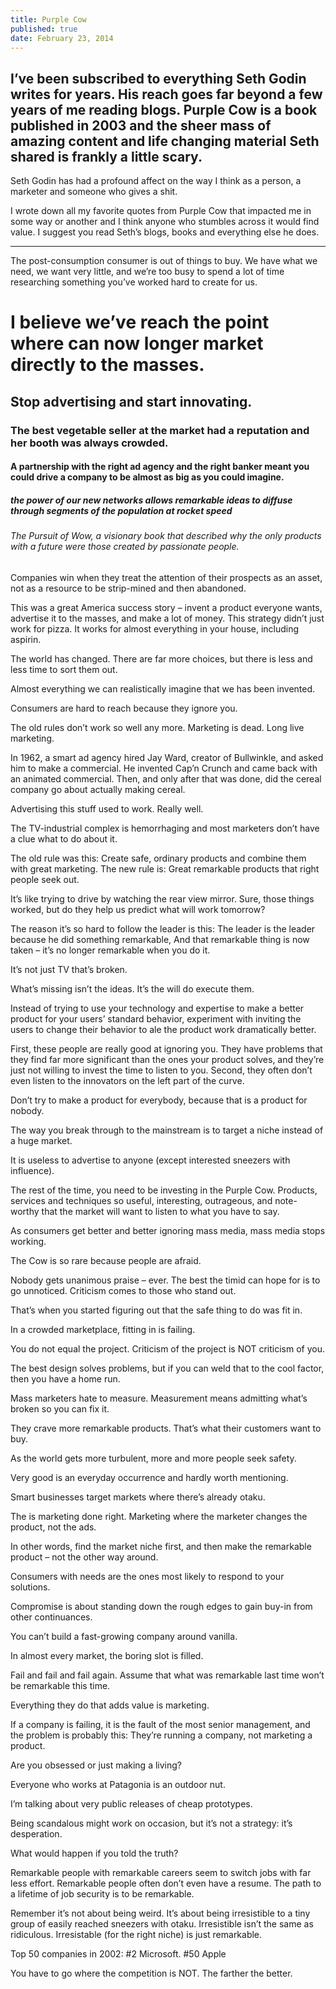 ```yaml
---
title: Purple Cow
published: true
date: February 23, 2014
---
```


## I’ve been subscribed to everything Seth Godin writes for years. His reach goes far beyond a few years of me reading blogs. Purple Cow is a book published in 2003 and the sheer mass of amazing content and life changing material Seth shared is frankly a little scary.

Seth Godin has had a profound affect on the way I think as a person, a marketer and someone who gives a shit.

I wrote down all my favorite quotes from Purple Cow that impacted me in some way or another and I think anyone who stumbles across it would find value. I suggest you read Seth’s blogs, books and everything else he does.

---

The post-consumption consumer is out of things to buy. We have what we need, we want very little, and we’re too busy to spend a lot of time researching something you’ve worked hard to create for us.

# I believe we’ve reach the point where can now longer market directly to the masses.

## Stop advertising and start innovating.

### The best vegetable seller at the market had a reputation and her booth was always crowded.

#### A partnership with the right ad agency and the right banker meant you could drive a company to be almost as big as you could imagine.

##### the power of our new networks allows remarkable ideas to diffuse through segments of the population at rocket speed

###### The Pursuit of Wow, a visionary book that described why the only products with a future were those created by passionate people.

Companies win when they treat the attention of their prospects as an asset, not as a resource to be strip-mined and then abandoned.

This was a great America success story – invent a product everyone wants, advertise it to the masses, and make a lot of money. This strategy didn’t just work for pizza. It works for almost everything in your house, including aspirin.

The world has changed. There are far more choices, but there is less and less time to sort them out.

Almost everything we can realistically imagine that we has been invented.

Consumers are hard to reach because they ignore you.

The old rules don’t work so well any more. Marketing is dead. Long live marketing.

In 1962, a smart ad agency hired Jay Ward, creator of Bullwinkle, and asked him to make a commercial. He invented Cap’n Crunch and came back with an animated commercial. Then, and only after that was done, did the cereal company go about actually making cereal.

Advertising this stuff used to work. Really well.

The TV-industrial complex is hemorrhaging and most marketers don’t have a clue what to do about it.

The old rule was this: Create safe, ordinary products and combine them with great marketing. The new rule is: Great remarkable products that right people seek out.

It’s like trying to drive by watching the rear view mirror. Sure, those things worked, but do they help us predict what will work tomorrow?

The reason it’s so hard to follow the leader is this: The leader is the leader because he did something remarkable, And that remarkable thing is now taken – it’s no longer remarkable when you do it.

It’s not just TV that’s broken.

What’s missing isn’t the ideas. It’s the will do execute them.

Instead of trying to use your technology and expertise to make a better product for your users’ standard behavior, experiment with inviting the users to change their behavior to ale the product work dramatically better.

First, these people are really good at ignoring you. They have problems that they find far more significant than the ones your product solves, and they’re just not willing to invest the time to listen to you. Second, they often don’t even listen to the innovators on the left part of the curve.

Don’t try to make a product for everybody, because that is a product for nobody.

The way you break through to the mainstream is to target a niche instead of a huge market.

It is useless to advertise to anyone (except interested sneezers with influence).

The rest of the time, you need to be investing in the Purple Cow. Products, services and techniques so useful, interesting, outrageous, and note-worthy that the market will want to listen to what you have to say.

As consumers get better and better ignoring mass media, mass media stops working.

The Cow is so rare because people are afraid.

Nobody gets unanimous praise – ever. The best the timid can hope for is to go unnoticed. Criticism comes to those who stand out.

That’s when you started figuring out that the safe thing to do was fit in.

In a crowded marketplace, fitting in is failing.

You do not equal the project. Criticism of the project is NOT criticism of you.

The best design solves problems, but if you can weld that to the cool factor, then you have a home run.

Mass marketers hate to measure. Measurement means admitting what’s broken so you can fix it.

They crave more remarkable products. That’s what their customers want to buy.

As the world gets more turbulent, more and more people seek safety.

Very good is an everyday occurrence and hardly worth mentioning.

Smart businesses target markets where there’s already otaku.

The is marketing done right. Marketing where the marketer changes the product, not the ads.

In other words, find the market niche first, and then make the remarkable product – not the other way around.

Consumers with needs are the ones most likely to respond to your solutions.

Compromise is about standing down the rough edges to gain buy-in from other continuances.

You can’t build a fast-growing company around vanilla.

In almost every market, the boring slot is filled.

Fail and fail and fail again. Assume that what was remarkable last time won’t be remarkable this time.

Everything they do that adds value is marketing.

If a company is failing, it is the fault of the most senior management, and the problem is probably this: They’re running a company, not marketing a product.

Are you obsessed or just making a living?

Everyone who works at Patagonia is an outdoor nut.

I’m talking about very public releases of cheap prototypes.

Being scandalous might work on occasion, but it’s not a strategy: it’s desperation.

What would happen if you told the truth?

Remarkable people with remarkable careers seem to switch jobs with far less effort. Remarkable people often don’t even have a resume. The path to a lifetime of job security is to be remarkable.

Remember it’s not about being weird. It’s about being irresistible to a tiny group of easily reached sneezers with otaku. Irresistible isn’t the same as ridiculous. Irresistable (for the right niche) is just remarkable.

Top 50 companies in 2002: #2 Microsoft. #50 Apple

You have to go where the competition is NOT. The farther the better.
